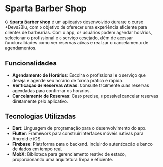# Sparta Barber Shop

O **Sparta Barber Shop** é um aplicativo desenvolvido durante o curso +Devs2Blu, com o objetivo de oferecer uma experiência eficiente para clientes de barbearias. Com o app, os usuários podem agendar horários, selecionar o profissional e o serviço desejado, além de acessar funcionalidades como ver reservas ativas e realizar o cancelamento de agendamentos.

## Funcionalidades

- **Agendamento de Horários**: Escolha o profissional e o serviço que deseja e agende seu horário de forma prática e rápida.
- **Verificação de Reservas Ativas**: Consulte facilmente suas reservas agendadas para confirmar os horários.
- **Cancelamento de Reservas**: Caso precise, é possível cancelar reservas diretamente pelo aplicativo.

## Tecnologias Utilizadas

- **Dart**: Linguagem de programação para o desenvolvimento do app.
- **Flutter**: Framework para construir interfaces móveis nativas para Android e iOS.
- **Firebase**: Plataforma para o backend, incluindo autenticação e banco de dados em tempo real.
- **MobX**: Biblioteca para gerenciamento reativo de estado, proporcionando uma arquitetura limpa e eficiente.


 
